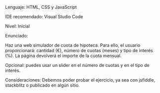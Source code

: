 Lenguaje: HTML, CSS y JavaScript

IDE recomendado: Visual Studio Code

Nivel: Inicial

Enunciado:

Haz una web simulador de cuota de hipoteca. Para ello, el usuario proporcionará: cantidad (€), número de cuotas (meses) y tipo de interés (%). La página devolverá el importe de la cuota mensual.

Opcional: puedes usar un slider en el número de cuotas y en el tipo de interés.

Consideraciones: Debemos poder probar el ejercicio, ya sea con jsfiddle, stackblitz o publicado en algún sitio.